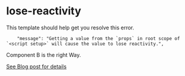 # lose-reactivity

This template should help get you resolve this error.

```
	"message": "Getting a value from the `props` in root scope of `<script setup>` will cause the value to lose reactivity.",
```

Component B is the right Way.

[See Blog post for details](https://www.rightclick.com.au)